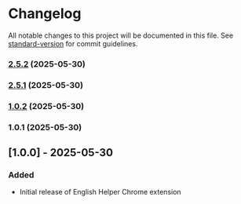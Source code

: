 # Changelog

All notable changes to this project will be documented in this file. See [standard-version](https://github.com/conventional-changelog/standard-version) for commit guidelines.

### [2.5.2](https://github.com/HsiehShuJeng/scott-edge-extensions/compare/v2.5.1...v2.5.2) (2025-05-30)

### [2.5.1](https://github.com/HsiehShuJeng/scott-edge-extensions/compare/v1.0.2...v2.5.1) (2025-05-30)

### [1.0.2](https://github.com/HsiehShuJeng/scott-edge-extensions/compare/v1.0.1...v1.0.2) (2025-05-30)

### 1.0.1 (2025-05-30)

## [1.0.0] - 2025-05-30
### Added
- Initial release of English Helper Chrome extension
